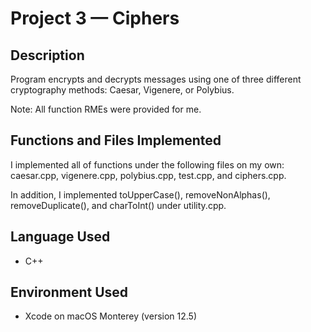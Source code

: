 # Project 3 — Ciphers
## Description
Program encrypts and decrypts messages using one of three different cryptography methods: Caesar, Vigenere, or Polybius.

Note: All function RMEs were provided for me.

## Functions and Files Implemented
I implemented all of functions under the following files on my own: caesar.cpp, vigenere.cpp, polybius.cpp, test.cpp, and ciphers.cpp.

In addition, I implemented toUpperCase(), removeNonAlphas(), removeDuplicate(), and charToInt() under utility.cpp.

## Language Used
* C++

## Environment Used
* Xcode on macOS Monterey (version 12.5)
